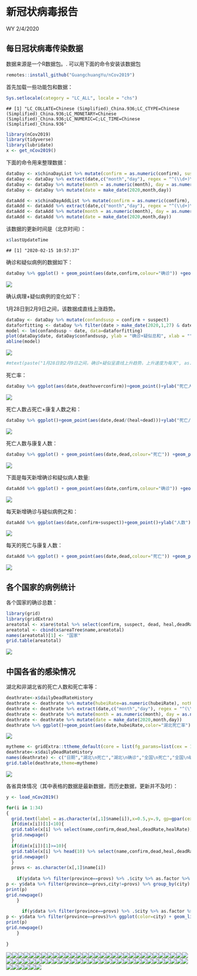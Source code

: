 新冠状病毒报告
================
WY
2/4/2020

## 每日冠状病毒传染数据

数据来源是一个R数据包。. 可以用下面的命令安装该数据包

``` r
remotes::install_github("GuangchuangYu/nCov2019")
```

首先加载一些功能包和数据：

``` r
Sys.setlocale(category = "LC_ALL", locale = "chs")
```

    ## [1] "LC_COLLATE=Chinese (Simplified)_China.936;LC_CTYPE=Chinese (Simplified)_China.936;LC_MONETARY=Chinese (Simplified)_China.936;LC_NUMERIC=C;LC_TIME=Chinese (Simplified)_China.936"

``` r
library(nCov2019)
library(tidyverse)
library(lubridate)
x <- get_nCov2019()
```

下面的命令用来整理数据：

``` r
dataDay <- x$chinaDayList %>% mutate(confirm = as.numeric(confirm), suspect = as.numeric(suspect), dead = as.numeric(dead), heal = as.numeric(heal), deathoverconfirm = dead/confirm)
dataDay <- dataDay %>% extract(date,c("month","day"), regex = "^(\\d+)\\.(\\d+)$",remove = FALSE) 
dataDay <- dataDay %>% mutate(month = as.numeric(month), day = as.numeric(day))
dataDay <- dataDay %>% mutate(date = make_date(2020,month,day))

dataAdd <- x$chinaDayAddList %>% mutate(confirm = as.numeric(confirm), suspect = as.numeric(suspect), dead = as.numeric(dead), heal = as.numeric(heal), deathoverconfirm = dead/confirm)
dataAdd <- dataAdd %>% extract(date,c("month","day"), regex = "^(\\d+)\\.(\\d+)$",remove = FALSE) 
dataAdd <- dataAdd %>% mutate(month = as.numeric(month), day = as.numeric(day))
dataAdd <- dataAdd %>% mutate(date = make_date(2020,month,day))
```

该数据的更新时间是（北京时间）：

``` r
x$lastUpdateTime
```

    ## [1] "2020-02-15 10:57:37"

确诊和疑似病例的数据如下：

``` r
dataDay %>% ggplot() + geom_point(aes(date,confirm,colour="确诊")) +geom_point(aes(date,suspect,color="疑似")) +theme(legend.position="right")+ylab("病例数")+labs(colour="类别")+scale_color_manual(values=c("blue","red"))+xlab("")
```

![](Report_CN_files/figure-gfm/unnamed-chunk-3-1.png)<!-- -->

确认病理+疑似病例的变化如下：

1月28日到2月9日之间，该数据成直线上涨趋势。

``` r
dataDay <- dataDay %>% mutate(confandsusp = confirm + suspect)
dataforfitting <- dataDay %>% filter(date > make_date(2020,1,27) & date < make_date(2020,2,9)) 
model <- lm(confandsusp ~ date, data=dataforfitting)
plot(dataDay$date, dataDay$confandsusp, ylab = "确诊+疑似总和", xlab = "" )
abline(model)
```

![](Report_CN_files/figure-gfm/unnamed-chunk-4-1.png)<!-- -->

``` r
#mtext(paste("1月28日到2月9日之间，确诊+疑似呈直线上升趋势，上升速度为每天", as.character(floor(model$coefficients[2])),"。\n R平方值为 ",round(summary(model)$r.squared, digits=5),"."))
```

死亡率：

``` r
dataDay %>% ggplot(aes(date,deathoverconfirm))+geom_point()+ylab("死亡人数/确诊人数")+xlab("")
```

![](Report_CN_files/figure-gfm/unnamed-chunk-5-1.png)<!-- -->

死亡人数占死亡+康复人数之和：

``` r
dataDay %>% ggplot()+geom_point(aes(date,dead/(heal+dead)))+ylab("死亡/(死亡+康复)")+xlab("")
```

![](Report_CN_files/figure-gfm/unnamed-chunk-6-1.png)<!-- -->

死亡人数与康复人数：

``` r
dataDay %>% ggplot() + geom_point(aes(date,dead,colour="死亡")) +geom_point(aes(date,heal,color="康复")) +theme(legend.position="right")+ylab("人数")+labs(colour="类别")+scale_color_manual(values=c("black","red"))+xlab("")
```

![](Report_CN_files/figure-gfm/unnamed-chunk-7-1.png)<!-- -->

下面是每天新增确诊和疑似病人数量:

``` r
dataAdd %>% ggplot() + geom_point(aes(date,confirm,colour="确诊")) +geom_point(aes(date,suspect,color="疑似")) +theme(legend.position="right")+ylab("人数")+labs(colour="类别")+scale_color_manual(values=c("blue","red"))+xlab("")
```

![](Report_CN_files/figure-gfm/unnamed-chunk-8-1.png)<!-- -->

每天新增确诊与疑似病例之和：

``` r
dataAdd %>% ggplot(aes(date,confirm+suspect))+geom_point()+ylab("人数")+xlab("")
```

![](Report_CN_files/figure-gfm/unnamed-chunk-9-1.png)<!-- -->

每天的死亡与康复人数：

``` r
dataAdd %>% ggplot() + geom_point(aes(date,dead,colour="死亡")) +geom_point(aes(date,heal,color="康复")) +theme(legend.position="right")+ylab("Number of cases")+labs(colour="Type")+scale_color_manual(values=c("black","red"))+xlab("")
```

![](Report_CN_files/figure-gfm/unnamed-chunk-10-1.png)<!-- -->

## 各个国家的病例统计

各个国家的确诊总数：

``` r
library(grid)
library(gridExtra)
areatotal <- x$are$total %>% select(confirm, suspect, dead, heal,deadRate,healRate)
areatotal <- cbind(x$areaTree$name,areatotal)
names(areatotal)[1] <- "国家"
grid.table(areatotal)
```

![](Report_CN_files/figure-gfm/unnamed-chunk-11-1.png)<!-- -->

## 中国各省的感染情况

湖北和非湖北省的死亡人数和死亡率等：

``` r
deathrate<-x$dailyDeadRateHistory
deathrate <- deathrate %>% mutate(hubeiRate=as.numeric(hubeiRate), notHubeiRate=as.numeric(notHubeiRate), countryRate=as.numeric(countryRate))
deathrate <- deathrate %>% extract(date,c("month","day"), regex = "^(\\d+)\\.(\\d+)$",remove = FALSE) 
deathrate <- deathrate %>% mutate(month = as.numeric(month), day = as.numeric(day))
deathrate <- deathrate %>% mutate(date = make_date(2020,month,day))
deathrate %>% ggplot()+geom_point(aes(date,hubeiRate,color="湖北死亡率"))+geom_point(aes(date,notHubeiRate,color="非湖北死亡率"))+geom_point(aes(date,countryRate,color="中国总死亡率"))+ ylab("百分比(%)")+xlab("")
```

![](Report_CN_files/figure-gfm/unnamed-chunk-12-1.png)<!-- -->

``` r
mytheme <- gridExtra::ttheme_default(core = list(fg_params=list(cex = 1.0)),colhead = list(fg_params=list(cex = 1.0)),rowhead = list(fg_params=list(cex = 1.0)))
deathrate<-x$dailyDeadRateHistory
names(deathrate) <- c("日期","湖北\n死亡","湖北\n确诊","全国\n死亡","全国\n确诊","湖北\n死亡率","非湖北\n死亡率","全国\n死亡率")
grid.table(deathrate,theme=mytheme)
```

![](Report_CN_files/figure-gfm/unnamed-chunk-13-1.png)<!-- -->

各省具体情况（其中表格的数据是最新数据，而历史数据，更新并不及时）：

``` r
y <- load_nCov2019()
```

``` r
for(i in 1:34)
{
  grid.text(label = as.character(x[,1]$name[i]),x=0.5,y=.9, gp=gpar(cex=2))
  if(dim(x[i])[1]<10){
  grid.table(x[i] %>% select(name,confirm,dead,heal,deadRate,healRate),vp=viewport(x=0.5,y=.5,width=1,height=1))
  grid.newpage()
  }
  if(dim(x[i])[1]>=10){
  grid.table(x[i] %>% head(10) %>% select(name,confirm,dead,heal,deadRate,healRate),vp=viewport(x=0.5,y=.5,width=1,height=1))
  grid.newpage()
  }
  provs <- as.character(x[,1]$name[i])
  
    if(y$data %>% filter(province==provs) %>% .$city %>% as.factor %>% levels %>% length != 1){
p <- y$data %>% filter(province==provs,city!=provs) %>% group_by(city) %>% ggplot(color=city) + geom_line(aes(time,cum_confirm,color=city))+geom_point(aes(time,cum_confirm,color=city))+ylab(paste(provs," 确诊人数"))+xlab("")
print(p)
grid.newpage()
    }
  
      if(y$data %>% filter(province==provs) %>% .$city %>% as.factor %>% levels %>% length == 1){
p <- y$data %>% filter(province==provs)%>% ggplot(color=city) + geom_line(aes(time,cum_confirm,color=city))+geom_point(aes(time,cum_confirm,color=city))+ylab(paste(provs," 确诊人数"))+xlab("")
print(p)
grid.newpage()
    }
  
}
```

![](Report_CN_files/figure-gfm/unnamed-chunk-15-1.png)<!-- -->![](Report_CN_files/figure-gfm/unnamed-chunk-15-2.png)<!-- -->![](Report_CN_files/figure-gfm/unnamed-chunk-15-3.png)<!-- -->![](Report_CN_files/figure-gfm/unnamed-chunk-15-4.png)<!-- -->![](Report_CN_files/figure-gfm/unnamed-chunk-15-5.png)<!-- -->![](Report_CN_files/figure-gfm/unnamed-chunk-15-6.png)<!-- -->![](Report_CN_files/figure-gfm/unnamed-chunk-15-7.png)<!-- -->![](Report_CN_files/figure-gfm/unnamed-chunk-15-8.png)<!-- -->![](Report_CN_files/figure-gfm/unnamed-chunk-15-9.png)<!-- -->![](Report_CN_files/figure-gfm/unnamed-chunk-15-10.png)<!-- -->![](Report_CN_files/figure-gfm/unnamed-chunk-15-11.png)<!-- -->![](Report_CN_files/figure-gfm/unnamed-chunk-15-12.png)<!-- -->![](Report_CN_files/figure-gfm/unnamed-chunk-15-13.png)<!-- -->![](Report_CN_files/figure-gfm/unnamed-chunk-15-14.png)<!-- -->![](Report_CN_files/figure-gfm/unnamed-chunk-15-15.png)<!-- -->![](Report_CN_files/figure-gfm/unnamed-chunk-15-16.png)<!-- -->![](Report_CN_files/figure-gfm/unnamed-chunk-15-17.png)<!-- -->![](Report_CN_files/figure-gfm/unnamed-chunk-15-18.png)<!-- -->![](Report_CN_files/figure-gfm/unnamed-chunk-15-19.png)<!-- -->![](Report_CN_files/figure-gfm/unnamed-chunk-15-20.png)<!-- -->![](Report_CN_files/figure-gfm/unnamed-chunk-15-21.png)<!-- -->![](Report_CN_files/figure-gfm/unnamed-chunk-15-22.png)<!-- -->![](Report_CN_files/figure-gfm/unnamed-chunk-15-23.png)<!-- -->![](Report_CN_files/figure-gfm/unnamed-chunk-15-24.png)<!-- -->![](Report_CN_files/figure-gfm/unnamed-chunk-15-25.png)<!-- -->![](Report_CN_files/figure-gfm/unnamed-chunk-15-26.png)<!-- -->![](Report_CN_files/figure-gfm/unnamed-chunk-15-27.png)<!-- -->![](Report_CN_files/figure-gfm/unnamed-chunk-15-28.png)<!-- -->![](Report_CN_files/figure-gfm/unnamed-chunk-15-29.png)<!-- -->![](Report_CN_files/figure-gfm/unnamed-chunk-15-30.png)<!-- -->![](Report_CN_files/figure-gfm/unnamed-chunk-15-31.png)<!-- -->![](Report_CN_files/figure-gfm/unnamed-chunk-15-32.png)<!-- -->![](Report_CN_files/figure-gfm/unnamed-chunk-15-33.png)<!-- -->![](Report_CN_files/figure-gfm/unnamed-chunk-15-34.png)<!-- -->![](Report_CN_files/figure-gfm/unnamed-chunk-15-35.png)<!-- -->![](Report_CN_files/figure-gfm/unnamed-chunk-15-36.png)<!-- -->![](Report_CN_files/figure-gfm/unnamed-chunk-15-37.png)<!-- -->![](Report_CN_files/figure-gfm/unnamed-chunk-15-38.png)<!-- -->![](Report_CN_files/figure-gfm/unnamed-chunk-15-39.png)<!-- -->![](Report_CN_files/figure-gfm/unnamed-chunk-15-40.png)<!-- -->![](Report_CN_files/figure-gfm/unnamed-chunk-15-41.png)<!-- -->![](Report_CN_files/figure-gfm/unnamed-chunk-15-42.png)<!-- -->![](Report_CN_files/figure-gfm/unnamed-chunk-15-43.png)<!-- -->![](Report_CN_files/figure-gfm/unnamed-chunk-15-44.png)<!-- -->![](Report_CN_files/figure-gfm/unnamed-chunk-15-45.png)<!-- -->![](Report_CN_files/figure-gfm/unnamed-chunk-15-46.png)<!-- -->![](Report_CN_files/figure-gfm/unnamed-chunk-15-47.png)<!-- -->![](Report_CN_files/figure-gfm/unnamed-chunk-15-48.png)<!-- -->![](Report_CN_files/figure-gfm/unnamed-chunk-15-49.png)<!-- -->![](Report_CN_files/figure-gfm/unnamed-chunk-15-50.png)<!-- -->![](Report_CN_files/figure-gfm/unnamed-chunk-15-51.png)<!-- -->![](Report_CN_files/figure-gfm/unnamed-chunk-15-52.png)<!-- -->![](Report_CN_files/figure-gfm/unnamed-chunk-15-53.png)<!-- -->![](Report_CN_files/figure-gfm/unnamed-chunk-15-54.png)<!-- -->![](Report_CN_files/figure-gfm/unnamed-chunk-15-55.png)<!-- -->![](Report_CN_files/figure-gfm/unnamed-chunk-15-56.png)<!-- -->![](Report_CN_files/figure-gfm/unnamed-chunk-15-57.png)<!-- -->![](Report_CN_files/figure-gfm/unnamed-chunk-15-58.png)<!-- -->![](Report_CN_files/figure-gfm/unnamed-chunk-15-59.png)<!-- -->![](Report_CN_files/figure-gfm/unnamed-chunk-15-60.png)<!-- -->![](Report_CN_files/figure-gfm/unnamed-chunk-15-61.png)<!-- -->![](Report_CN_files/figure-gfm/unnamed-chunk-15-62.png)<!-- -->![](Report_CN_files/figure-gfm/unnamed-chunk-15-63.png)<!-- -->![](Report_CN_files/figure-gfm/unnamed-chunk-15-64.png)<!-- -->![](Report_CN_files/figure-gfm/unnamed-chunk-15-65.png)<!-- -->![](Report_CN_files/figure-gfm/unnamed-chunk-15-66.png)<!-- -->![](Report_CN_files/figure-gfm/unnamed-chunk-15-67.png)<!-- -->![](Report_CN_files/figure-gfm/unnamed-chunk-15-68.png)<!-- -->
